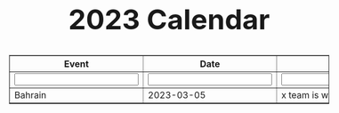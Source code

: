 <html>
<head>

  <meta charset="utf-8" />
  <title>F1 Races</title>
  <meta event="description" content="F1 Races and their Information." />
  <style>
    table.center {
      margin-left: auto;
      margin-right: auto;
    }
      *{
      font-family: "Inter", sans-serif;
    }
    body{
      font-size: 1rem;
      font-weight: 400;aa
      line-height: 1.5;
      text-align: left;
    }
    .card{
      border-style: round;
      border-radius: 5px;
      border-width: 20px;
      padding-top: 1.25rem;
      padding-right: 1.25rem;
      padding-bottom: 1.25rem;
      padding-left: 1.25rem;
      background-color: #fcf8f7; 
      width:80%;
      margin-left: 8%;
      margin-top: 2%;
      margin-bottom: 2%;
      position: relative;
      column;flex-direction:column;min-width:0;
      display:-ms-flexbox;display:flex;
      }
    .card-title{
      margin-left:5px; 
      margin-top:5px;
    }
    .form-control{
      margin-left:5px; 
      border-style: round;
      border-radius: 5px;
      border-width: 2px; 
      width: 98%;
      length: 100%;
      font-family: sans-serif;
      padding: 0.375rem 0.75rem;
      font-size: 1rem;
      font-weight: 400;
      line-height: 1.5;
      color: #495057;
      background-color: #fff;
      background-clip: padding-box;
      border: 1px solid #ced4da;
    }
    .form-group {
      margin-bottom: 1rem;
    }
  </style>
</head>

<script type="text/javascript" src="table_script.js"></script>

<body>
<h1 style="text-align: center; font-size: 50px">
2023 Calendar
</h1>


<table class="races" border="1" align='center' cellspacing=2 cellpadding=5 id="data_table" border=1>
  <tr>
    <th>Event</th>
    <th>Date</th>
    <th>Notes</th>
    <th>Add</th>
  </tr>

<tr>
<td><input type="text" id="new_event"></td>
<td><input type="text" id="new_date"></td>
<td><input type="text" id="new_note"></td>
<td><input type="button" class="add" onclick="add_row();" value="Add Row"></td>
</tr>

<tr id="row1">
<td id="event_row1">Bahrain</td>
<td id="date_row1">2023-03-05</td>
<td id="note_row1">x team is winning!!!</td>
<td>
</td>
</tr>
</table>
<script type="text/javascript">
    const races = document.querySelector(".races");
    fetch("http://ergast.com/api/f1/2023/races.json")
      .then((data) => data.json())
      .then((data) => {
        console.log(data);
        data.MRData.RaceTable.Races.forEach((data) => {
          races.innerHTML += `
      <tr>
        <td>${data.raceName}</td>
        <td>${data.date}</td>
        <td></td>
        <td></td>
      </tr>`;
        });
      });
  </script>

</body>
</html>

